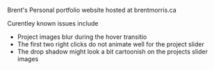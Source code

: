 Brent's Personal portfolio website hosted at brentmorris.ca

Curentley known issues include
- Project images blur during the hover transitio
- The first two right clicks do not animate well for the project slider
- The drop shadow might look a bit cartoonish on the projects slider images
